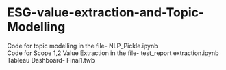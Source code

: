 # ESG-value-extraction-and-Topic-Modelling
Code for topic modelling in the file- NLP_Pickle.ipynb <br /> 
Code for Scope 1,2 Value Extraction in the file- test_report extraction.ipynb <br /> 
Tableau Dashboard- Final1.twb <br /> 

